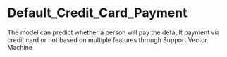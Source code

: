 # Default_Credit_Card_Payment
The model can predict whether a person will pay the default payment via credit card or not based on multiple features through Support Vector Machine 
